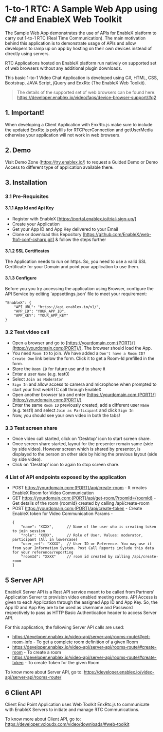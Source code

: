 # 1-to-1 RTC: A Sample Web App using C# and EnableX Web Toolkit

The Sample Web App demonstrates the use of APIs for EnableX platform to carry out 1-to-1 RTC (Real Time Communication). The main motivation behind this application is to demonstrate usage of APIs and allow developers to ramp up on app by hosting on their own devices instead of directly using servers.

RTC Applications hosted on EnableX platform run natively on supported set of web browsers without any additional plugin downloads. 

This basic 1-to-1 Video Chat Application is developed using C#, HTML, CSS, Bootstrap, JAVA Script, jQuery and EnxRtc (The EnableX Web Toolkit). 

>The details of the supported set of web browsers can be found here:
https://developer.enablex.io/video/faqs/device-browser-support/#q2



## 1. Important!

When developing a Client Application with EnxRtc.js make sure to include the updated EnxRtc.js polyfills for RTCPeerConnection and getUserMedia otherwise your application will not work in web browsers.



## 2. Demo

Visit Demo Zone (https://try.enablex.io/) to request a Guided Demo or Demo Access to different type of application available there. 



## 3. Installation


### 3.1 Pre-Requisites

#### 3.1.1 App Id and Api Key 

* Register with EnableX [https://portal.enablex.io/trial-sign-up/] 
* Create your Application
* Get your App ID and App Key delivered to your Email
* Clone or download this Repository [https://github.com/EnableX/web-1to1-conf-csharp.git] & follow the steps further

#### 3.1.2 SSL Certificates

The Application needs to run on https. So, you need to use a valid SSL Certificate for your Domain and point your application to use them.


#### 3.1.3 Configure

Before you you try accessing the application using Browser, configure the API Service by editing `appsettings.json' file to meet your requirement:
``` 
"EnableX": {
    "API_URL": "https://api.enablex.io/v1/",
    "APP_ID": "YOUR_APP_ID",
    "APP_KEY": "YOUR_APP_KEY"
}
```


### 3.2 Test video call

* Open a browser and go to [https://yourdomain.com:{PORT}/](https://yourdomain.com:{PORT}/). The browser should load the App. 
* You need `Room ID` to join. We have added a `Don't have a Room ID? Create One` link below the form. Click it to get a Room-Id prefilled in the form.
* Store the `Room ID` for future use and to share it
* Enter a user `Name` (e.g. test0)
* Select `Join as Moderator`
* `Sign In` and allow access to camera and microphone when prompted to start your first webRTC call through EnableX
* Open another browser tab and enter [https://yourdomain.com:{PORT}/](https://yourdomain.com:{PORT}/)
* Enter the same `Room ID` previously created, add a different user `Name` (e.g. test1) and select `Join as Participant` and click `Sign In`
* Now, you should see your own video in both the tabs!


### 3.3 Test screen share

* Once video call started, click on 'Desktop' icon to start screen share.
* Once screen share started, layout for the presenter remain same (side by side video). However screen which is shared by presentor, is displayed to the person on other side by hiding the previous layout (side by side video).
* Click on 'Desktop' icon to again to stop screen share.



### 4 List of API endpoints exposed by the application

* POST https://yourdomain.com:{PORT}/api/create-room                 - It creates EnableX Room for Video Communication
* GET  https://yourdomain.com:{PORT}/api/get-room/?roomId={roomId}   - Get details of the room {roomId} created by calling /api/create-room 
* POST https://yourdomain.com:{PORT}/api/create-token                - Create EnableX token for Video Communication
    Params -
    ```
    {
        "name": "XXXX",      // Name of the user who is creating token to join session
        "role": "XXXX",      // Role of User. Values: moderator, participant (All in lowercase)
        "user_ref": "XXXX",  // User ID or Reference. You may use it from your Information System. Post Call Reports include this data for your reference/reporting
        "roomId": "XXXX"     // room id created by calling /api/create-room 
    }
    ```



## 5 Server API

EnableX Server API is a Rest API service meant to be called from Partners' Application Server to provision video enabled 
meeting rooms. API Access is given to each Application through the assigned App ID and App Key. So, the App ID and App Key 
are to be used as Username and Password respectively to pass as HTTP Basic Authentication header to access Server API.
 
For this application, the following Server API calls are used: 
* https://developer.enablex.io/video-api/server-api/rooms-route/#get-room-info - To get a complete room definition of a given Room
* https://developer.enablex.io/video-api/server-api/rooms-route/#create-room - To create a room
* https://developer.enablex.io/video-api/server-api/rooms-route/#create-token - To create Token for the given Room

To know more about Server API, go to:
https://developer.enablex.io/video-api/server-api/rooms-route/



## 6 Client API

Client End Point Application uses Web Toolkit EnxRtc.js to communicate with EnableX Servers to initiate and manage RTC Communications.  

To know more about Client API, go to:
https://developer.vcloudx.com/video/downloads/#web-toolkit
